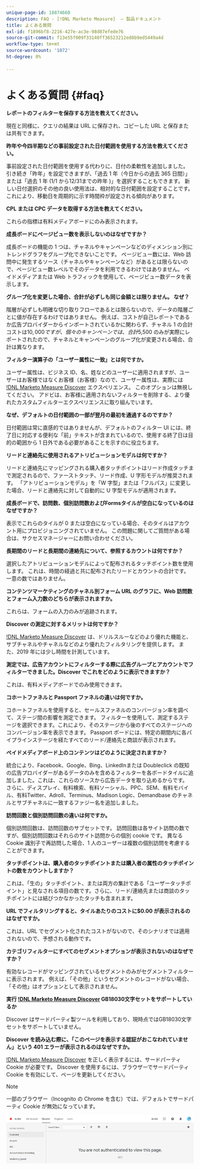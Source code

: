 ```yaml
---
unique-page-id: 18874660
description: FAQ - [!DNL Marketo Measure]  — 製品ドキュメント
title: よくある質問
exl-id: f1896bf8-2216-427e-ac3e-98d87efede76
source-git-commit: f13e55f009f33140ff36523212ed8b9ed5449a4d
workflow-type: tm+mt
source-wordcount: '1072'
ht-degree: 0%

---
```


# よくある質問 {#faq}

[!DNL Marketo Measure Discover]: よくある質問.

**レポートのフィルターを保存する方法を教えてください。**

現在と同様に、クエリの結果は URL に保存され、コピーした URL と保存または共有できます。

**昨年や今四半期などの事前設定された日付範囲を使用する方法を教えてください。**

事前設定された日付範囲を使用する代わりに、日付の柔軟性を追加しました。 引き続き「昨年」を設定できますが、「過去 1 年（今日からの過去 365 日間）」または「過去 1 年 (1/1 から12/31までの昨年 )」を選択することもできます。 新しい日付選択のその他の良い使用法は、相対的な日付範囲を設定することです。これにより、移動日を周期的に示す時間枠が設定される傾向があります。

**CPL または CPC データを取得する方法を教えてください。**

これらの指標は有料メディアボードにのみ表示されます。

**成長ボードにページビュー数を表示しないのはなぜですか？**

成長ボードの機能の 1 つは、チャネルやキャンペーンなどのディメンション別にトレンドグラフをグループ化できないことです。 ページビュー数には、Web 訪問中に発生するソース（チャネルやキャンペーンなど）があるとは限らないので、ページビュー数レベルでそのデータを利用できるわけではありません。 ペイドメディアまたは Web トラフィックを使用して、ページビュー数データを表示します。

**グループ化を変更した場合、合計が必ずしも同じ金額とは限りません。 なぜ？**

階層が必ずしも明確な切り取りフローであるとは限らないので、データの階層ごとに値が存在するわけではありません。 例えば、コストが自己レポートであるか広告プロバイダーからインポートされているかに関わらず、チャネル 1 の合計コストは$10,000 ですが、個々のキャンペーンでは、合計$5,500 のみが実際にレポートされたので、チャネルとキャンペーンのグループ化が変更される場合、合計は異なります。

**フィルター演算子の「ユーザー属性に一致」とは何ですか。**

ユーザー属性は、ビジネス ID、名、姓などのユーザーに適用されますが、ユーザーはお客様ではなくお客様（お客様）なので、ユーザー属性は、実際には [!DNL Marketo Measure Discover] エクスペリエンス。 このオプションは無視してください。 アドビは、お客様に適用されないフィルターを削除する、より優れたカスタムフィルターエクスペリエンスに取り組んでいます。

**なぜ、デフォルトの日付範囲の一部が翌月の最初を通過するのですか？**

日付範囲は常に直感的ではありませんが、デフォルトのフィルター UI には、終了日に対応する便利な「前」テキストが含まれているので、使用する終了日は目的の範囲から 1 日外である必要があることを示すのに役立ちます。

**リードと連絡先に使用されるアトリビューションモデルは何ですか？**

リードと連絡先にマッピングされる購入者タッチポイントはリード作成タッチまで測定されるので、ファーストタッチ、リード作成、U 字形モデルが推奨されます。 「アトリビューションモデル」を「W 字型」または「フルパス」に変更した場合、リードと連絡先に対して自動的に U 字型モデルが適用されます。

**成長ボードで、訪問数、個別訪問数およびFormsタイルが空白になっているのはなぜですか？**

表示でこれらのタイルが 0 または空白になっている場合、そのタイルはアカウント用にプロビジョニングされていません。 この問題に関してご質問がある場合は、サクセスマネージャーにお問い合わせください。

**長期間のリードと長期間の連絡先について、参照するカウントは何ですか？**

選択したアトリビューションモデルによって配布されるタッチポイント数を使用します。 これは、時間の経過と共に配布されたリードとカウントの合計です。 一意の数ではありません。

**コンテンツマーケティングのチャネル別フォーム URL のグラフに、Web 訪問数とフォーム入力数のどちらが表示されますか。**

これらは、フォームの入力のみが追跡されます。

**Discover の測定に対するメリットは何ですか？**

[!DNL Marketo Measure Discover] は、ドリルスルーなどのより優れた機能と、サブチャネルやチャネルなどのより優れたフィルタリングを提供します。 また、2019 年には少し時間を計測しています。

**測定では、広告アカウントにフィルターする際に広告グループとアカウントでフィルターできました。Discover でこれをどのように表示できますか？**

これは、有料メディアボードでのみ使用できます。

**コホートファネルと Passport ファネルの違いは何ですか。**

コホートファネルを使用すると、セールスファネルのコンバージョン率を調べて、ステージ間の影響を測定できます。 フィルターを使用して、測定するステージを選択できます。これにより、そのステージから後のすべてのステージへのコンバージョン率を表示できます。 Passport ボードには、特定の期間内に各パイプラインステージを経たすべてのリード/連絡先と商談が表示されます。

**ペイドメディアボード上のコンテンツはどのように決定されますか？**

統合により、Facebook、Google、Bing、LinkedInまたは Doubleclick の既知の広告プロバイダーがあるデータのみを含めるフィルターを各ボードタイルに追加しました。これは、これらのソースから広告データを取り込めるからです。 さらに、ディスプレイ、有料検索、有料ソーシャル、PPC、SEM、有料モバイル、有料Twitter、Adroll、Terminus、Madison Logic、Demandbase のチャネルとサブチャネルに一致するファジー名を追加しました。

**訪問回数と個別訪問回数の違いは何ですか。**

個別訪問回数は、訪問回数のサブセットです。 訪問回数は各サイト訪問の数ですが、個別訪問回数はそれらのサイト訪問からの個別 cookie です。 異なる Cookie 識別子で再訪問した場合、1 人のユーザーは複数の個別訪問を考慮することができます。

**タッチポイントは、購入者のタッチポイントまたは購入者の属性のタッチポイントの数をカウントしますか？**

これは、「生の」タッチポイント、または両方の集計である「ユーザータッチポイント」と見なされる項目の数です。さらに、リード/連絡先または商談のタッチポイントには結びつかなかったタッチも含まれます。

**URL でフィルタリングすると、タイルあたりのコストに$0.00 が表示されるのはなぜですか。**

これは、URL でセグメント化されたコストがないので、そのシナリオでは適用されないので、予想される動作です。

**カテゴリフィルターにすべてのセグメントオプションが表示されないのはなぜですか？**

有効なレコードがマッピングされているセグメントのみがセグメントフィルターに表示されます。 例えば、「その他」というセグメントのレコードがない場合、「その他」はオプションとして表示されません。

**実行 [!DNL Marketo Measure Discover] GB18030文字セットをサポートしているか**

Discover はサードパーティ製ツールを利用しており、現時点ではGB18030文字セットをサポートしていません。

**Discover を読み込む際に、「このページを表示する認証がおこなわれていません」という 401 エラーが表示されるのはなぜですか。**

[!DNL Marketo Measure Discover] を正しく表示するには、サードパーティ Cookie が必要です。 Discover を使用するには、ブラウザーでサードパーティ Cookie を有効にして、ページを更新してください。

>[!NOTE]
>
>一部のブラウザー（Incognito の Chrome を含む）では、デフォルトでサードパーティ Cookie が無効になっています。

![](assets/faq-1.png)